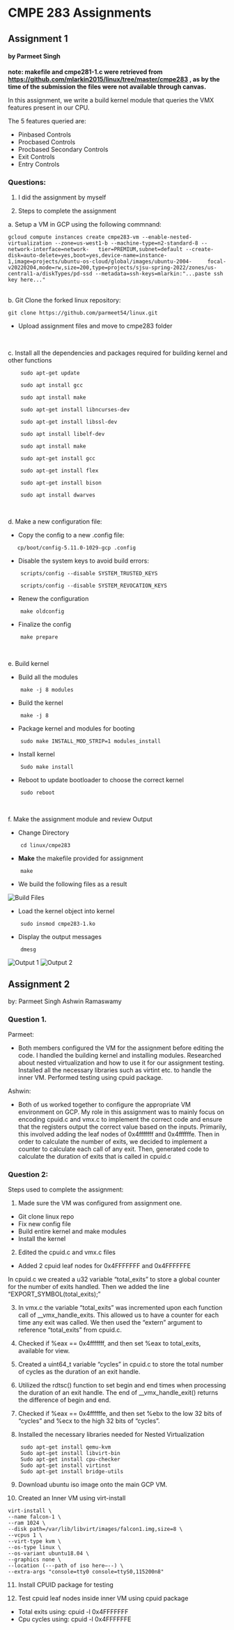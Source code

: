 # CMPE 283 Assignments

## Assignment 1
#### by Parmeet Singh

**note: makefile and cmpe281-1.c were retrieved from https://github.com/mlarkin2015/linux/tree/master/cmpe283 , as by the time of the submission the files were not available through canvas.**

In this assignment, we write a build kernel module that queries the VMX features present in our CPU.

The 5 features queried are:

- Pinbased Controls
- Procbased Controls
- Procbased Secondary Controls
- Exit Controls
- Entry Controls


### Questions:

1. I did the assignment by myself

2. Steps to complete the assignment

a. Setup a VM in GCP using the following commnand:

```
gcloud compute instances create cmpe283-vm --enable-nested-virtualization --zone=us-west1-b --machine-type=n2-standard-8 --network-interface=network-   tier=PREMIUM,subnet=default --create-disk=auto-delete=yes,boot=yes,device-name=instance-1,image=projects/ubuntu-os-cloud/global/images/ubuntu-2004-     focal-v20220204,mode=rw,size=200,type=projects/sjsu-spring-2022/zones/us-central1-a/diskTypes/pd-ssd --metadata=ssh-keys=mlarkin:"...paste ssh key here..."
```

<br/>
b. Git Clone the forked linux repository:

```
git clone https://github.com/parmeet54/linux.git
```

- Upload assignment files and move to cmpe283 folder
<br/>

c. Install all the dependencies and packages required for building kernel and other functions

```
    sudo apt-get update

    sudo apt install gcc

    sudo apt install make

    sudo apt-get install libncurses-dev

    sudo apt-get install libssl-dev

    sudo apt install libelf-dev

    sudo apt install make

    sudo apt-get install gcc

    sudo apt-get install flex

    sudo apt-get install bison

    sudo apt install dwarves
```
<br/>

d. Make a new configuration file:


- Copy the config to a new .config file:

```   
   cp/boot/config-5.11.0-1029-gcp .config
```

- Disable the system keys to avoid build errors:

```   
    scripts/config --disable SYSTEM_TRUSTED_KEYS

    scripts/config --disable SYSTEM_REVOCATION_KEYS
```

- Renew the configuration

```
    make oldconfig
```

- Finalize the config
```
    make prepare
```
<br/>


e. Build kernel

- Build all the modules
```
    make -j 8 modules
```


- Build the kernel
```
    make -j 8
```

- Package kernel and modules for booting
```
    sudo make INSTALL_MOD_STRIP=1 modules_install
```

- Install kernel
```
    Sudo make install
```

- Reboot to update bootloader to choose the correct kernel
```
    sudo reboot 
```
<br/>

f. Make the assignment module and review Output

- Change Directory
```
    cd linux/cmpe283
```

- **Make** the makefile provided for assignment
```
    make
```
- We build the following files as a result

![Build Files](/cmpe283/images/%20assg1-files.png)

- Load the kernel object into kernel

```
    sudo insmod cmpe283-1.ko
```
- Display the output messages
```
    dmesg
```

![Output 1](/cmpe283/images/assg1-output1.png)
![Output 2](/cmpe283/images/assg1-output2.png)





## Assignment 2
by:
Parmeet Singh
Ashwin Ramaswamy


### Question 1.
					
Parmeet:

- Both members configured the VM for the assignment before editing the code. I handled the building kernel and installing modules. Researched about nested virtualization and how to use it for our assignment testing. Installed all the necessary libraries such as virtint etc. to handle the inner VM. Performed testing using cpuid package.


Ashwin:
- Both of us worked together to configure the appropriate VM environment on GCP. My role in this assignment was to mainly focus on encoding cpuid.c and vmx.c to implement the correct code and ensure that the registers output the correct value based on the inputs. Primarily, this involved adding the leaf nodes of 0x4fffffff and 0x4ffffffe. Then in order to calculate the number of exits, we decided to implement a counter to calculate each call of any exit. Then, generated code to calculate the duration of exits that is called in cpuid.c
	
### Question 2:
Steps used to complete the assignment:
		
1. Made sure the VM was configured from assignment one.
- Git clone linux repo
- Fix new config file
- Build entire kernel and make modules
- Install the kernel

2. Edited the cpuid.c and vmx.c files
- Added 2 cpuid leaf nodes for 0x4FFFFFFF and 0x4FFFFFFE

In cpuid.c we created a u32 variable “total_exits” to store a global counter for the number of exits handled. Then we added the line “EXPORT_SYMBOL(total_exits);”

3. In vmx.c the variable “total_exits” was incremented upon each function call of __vmx_handle_exits. This allowed us to have a counter for each time any exit was called. We then used the “extern” argument to reference “total_exits” from cpuid.c.

4. Checked if %eax == 0x4fffffff, and then set %eax to total_exits, available for view.

5. Created a uint64_t variable “cycles” in cpuid.c to store the total number of cycles as the duration of an exit handle.

6. Utilized the rdtsc() function to set begin and end times when processing the duration of an exit handle. The end of __vmx_handle_exit() returns the difference of begin and end.

7. Checked if %eax == 0x4ffffffe, and then set %ebx to the low 32 bits of “cycles” and %ecx to the high 32 bits of “cycles”.

8. Installed the necessary libraries needed for Nested Virtualization
```
    sudo apt-get install qemu-kvm 
    Sudo apt-get install libvirt-bin 
    Sudo apt-get install cpu-checker
    Sudo apt-get install virtinst 
    Sudo apt-get install bridge-utils 
```

9. Download ubuntu iso image onto the main GCP VM.

10. Created an Inner VM using ​​virt-install 
```
virt-install \
--name falcon-1 \
--ram 1024 \
--disk path=/var/lib/libvirt/images/falcon1.img,size=8 \
--vcpus 1 \
--virt-type kvm \
--os-type linux \
--os-variant ubuntu18.04 \
--graphics none \
--location (---path of iso here—--) \
--extra-args "console=tty0 console=ttyS0,115200n8"
```

11. Install CPUID package for testing

12. Test cpuid leaf nodes inside inner VM using cpuid package
- Total exits using: cpuid -l 0x4FFFFFFF
- Cpu cycles using: cpuid -l 0x4FFFFFFE
